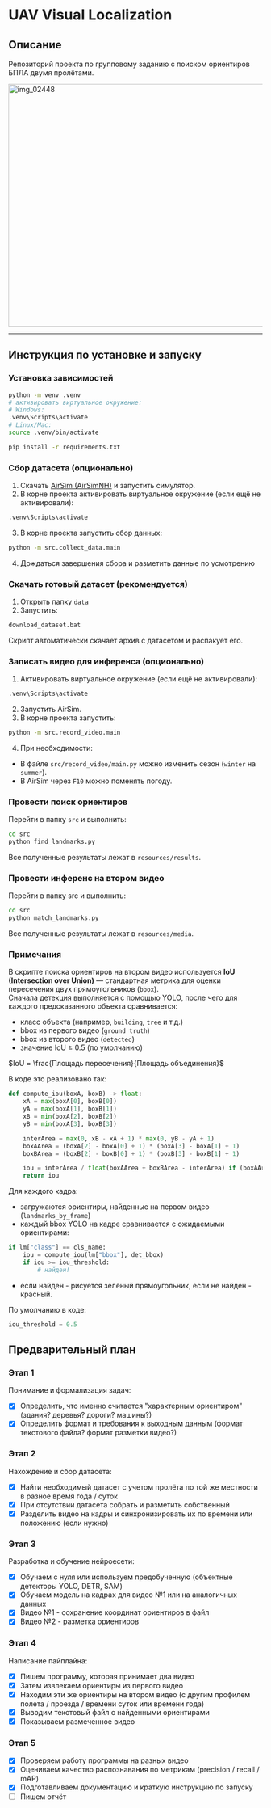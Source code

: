 # UAV Visual Localization

## Описание

Репозиторий проекта по групповому заданию с поиском ориентиров БПЛА двумя пролётами.

<img width="640" height="480" alt="img_02448" src="https://github.com/user-attachments/assets/61e6ab94-5dc9-4f9b-a5a1-af95a95ddd5f" />

---

## Инструкция по установке и запуску

### Установка зависимостей
```bash
python -m venv .venv
# активировать виртуальное окружение:
# Windows:
.venv\Scripts\activate
# Linux/Mac:
source .venv/bin/activate

pip install -r requirements.txt
```

### Сбор датасета (опционально)

1. Скачать [AirSim (AirSimNH)](https://github.com/microsoft/AirSim/releases/download/v1.8.1-windows/AirSimNH.zip) и запустить симулятор.
2. В корне проекта активировать виртуальное окружение (если ещё не активировали):
```bash
.venv\Scripts\activate
```
3. В корне проекта запустить сбор данных:
```bash
python -m src.collect_data.main
```
4. Дождаться завершения сбора и разметить данные по усмотрению

### Скачать готовый датасет (рекомендуется)

1. Открыть папку `data`
2. Запустить:
```bash
download_dataset.bat
```
Скрипт автоматически скачает архив с датасетом и распакует его.

### Записать видео для инференса (опционально)
1. Активировать виртуальное окружение (если ещё не активировали):
```bash
.venv\Scripts\activate
```
2. Запустить AirSim.
3. В корне проекта запустить:
```bash
python -m src.record_video.main
```
4. При необходимости:

- В файле `src/record_video/main.py` можно изменить сезон (`winter` на `summer`).
- В AirSim через `F10` можно поменять погоду.

### Провести поиск ориентиров

Перейти в папку `src` и выполнить:
```bash
cd src
python find_landmarks.py
```

Все полученные результаты лежат в `resources/results`.

### Провести инференс на втором видео

Перейти в папку src и выполнить:
```bash
cd src
python match_landmarks.py
```

Все полученные результаты лежат в `resources/media`.

### Примечания

В скрипте поиска ориентиров на втором видео используется **IoU (Intersection over Union)** — стандартная метрика для оценки пересечения двух прямоугольников (`bbox`).  
Сначала детекция выполняется с помощью YOLO, после чего для каждого предсказанного объекта сравнивается:

- класс объекта (например, `building`, `tree` и т.д.)  
- bbox из первого видео (`ground truth`)  
- bbox из второго видео (`detected`)  
- значение IoU ≥ 0.5 (по умолчанию)

$IoU = \frac{Площадь пересечения}{Площадь объединения}$

В коде это реализовано так:
```python
def compute_iou(boxA, boxB) -> float:
    xA = max(boxA[0], boxB[0])
    yA = max(boxA[1], boxB[1])
    xB = min(boxA[2], boxB[2])
    yB = min(boxA[3], boxB[3])

    interArea = max(0, xB - xA + 1) * max(0, yB - yA + 1)
    boxAArea = (boxA[2] - boxA[0] + 1) * (boxA[3] - boxA[1] + 1)
    boxBArea = (boxB[2] - boxB[0] + 1) * (boxB[3] - boxB[1] + 1)

    iou = interArea / float(boxAArea + boxBArea - interArea) if (boxAArea + boxBArea - interArea) > 0 else 0
    return iou
```

Для каждого кадра:

- загружаются ориентиры, найденные на первом видео (`landmarks_by_frame`)
- каждый bbox YOLO на кадре сравнивается с ожидаемыми ориентирами:

```python
if lm["class"] == cls_name:
    iou = compute_iou(lm["bbox"], det_bbox)
    if iou >= iou_threshold:
        # найден!
```

- если найден - рисуется зелёный прямоугольник, если не найден - красный.

По умолчанию в коде:
```python
iou_threshold = 0.5
```

## Предварительный план

### Этап 1

Понимание и формализация задач:

- [x] Определить, что именно считается "характерным ориентиром" (здания? деревья? дороги? машины?)
- [x] Определить формат и требования к выходным данным (формат текстового файла? формат разметки видео?)

### Этап 2

Нахождение и сбор датасета:

- [x] Найти необходимый датасет с учетом пролёта по той же местности в разное время года / суток
- [x] При отсутствии датасета собрать и разметить собственный
- [x] Разделить видео на кадры и синхронизировать их по времени или положению (если нужно)

### Этап 3

Разработка и обучение нейроесети:

- [x] Обучаем с нуля или используем предобученную (объектные детекторы YOLO, DETR, SAM)
- [x] Обучаем модель на кадрах для видео №1 или на аналогичных данных
- [x] Видео №1 - сохранение координат ориентиров в файл
- [x] Видео №2 - разметка ориентиров

### Этап 4

Написание пайплайна:

- [x] Пишем программу, которая принимает два видео
- [x] Затем извлекаем ориентиры из первого видео
- [x] Находим эти же ориентиры на втором видео (с другим профилем полета / проезда / времени суток или времени года)
- [x] Выводим текстовый файл с найденными ориентирами
- [x] Показываем размеченное видео

### Этап 5

- [x] Проверяем работу программы на разных видео
- [x] Оцениваем качество распознавания по метрикам (precision / recall / mAP)
- [x] Подготавливаем документацию и краткую инструкцию по запуску
- [ ] Пишем отчёт
